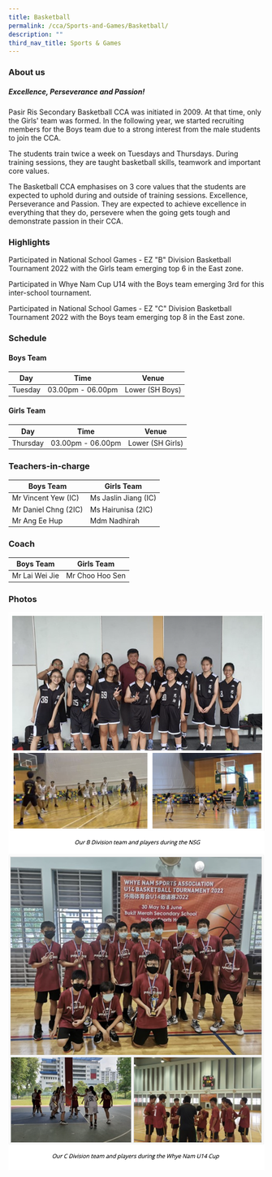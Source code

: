 ```yaml
---
title: Basketball
permalink: /cca/Sports-and-Games/Basketball/
description: ""
third_nav_title: Sports & Games
---
```

### About us

##### **Excellence, Perseverance and Passion!**

Pasir Ris Secondary Basketball CCA was initiated in 2009. At that time, only the Girls' team was formed. In the following year, we started recruiting members for the Boys team due to a strong interest from the male students to join the CCA.

The students train twice a week on Tuesdays and Thursdays. During training sessions, they are taught basketball skills, teamwork and important core values.
  
The Basketball CCA emphasises on 3 core values that the students are expected to uphold during and outside of training sessions. Excellence, Perseverance and Passion. They are expected to achieve excellence in everything that they do, persevere when the going gets tough and demonstrate passion in their CCA.
 
### Highlights
  
Participated in National School Games - EZ "B" Division Basketball Tournament 2022 with the Girls team emerging top 6 in the East zone. 

Participated in Whye Nam Cup U14 with the Boys team emerging 3rd for this inter-school tournament. 

Participated in National School Games - EZ "C" Division Basketball Tournament 2022 with the Boys team emerging top 8 in the East zone. 

### Schedule

#### **Boys Team**
| Day | Time | Venue |
| -------- | -------- | -------- |
| Tuesday | 03.00pm - 06.00pm | Lower (SH Boys) |
#### **Girls Team**
| Day | Time | Venue |
| -------- | -------- | -------- |
| Thursday | 03.00pm - 06.00pm | Lower (SH Girls) |

### Teachers-in-charge

| Boys Team | Girls Team |
| -------- | -------- | 
| Mr Vincent Yew (IC)  | Ms Jaslin Jiang (IC) | 
| Mr Daniel Chng (2IC) | Ms Hairunisa (2IC) | 
| Mr Ang Ee Hup | Mdm Nadhirah | 

### Coach

| Boys Team | Girls Team | 
| -------- | -------- | 
| Mr Lai Wei Jie | Mr Choo Hoo Sen    |

### Photos

![](/images/basketball.png)
![](/images/basketball2.png)